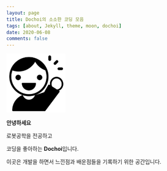 ```yaml
---
layout: page
title: Dochoi의 소소한 코딩 모음
tags: [about, Jekyll, theme, moon, dochoi]
date: 2020-06-08
comments: false
---
```


<img src="image/image-20200608034903552.png" alt="image-20200608034903552" style="zoom: 15%;" />

**안녕하세요**

로봇공학을 전공하고

코딩을 좋아하는 **Dochoi**입니다.

이곳은 개발을 하면서 느낀점과 배운점들을 기록하기 위한 공간입니다. 


